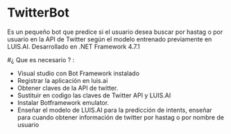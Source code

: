 # TwitterBot

Es un pequeño bot que predice si el usuario desea buscar por hastag o por usuario en la API de Twitter según el modelo entrenado previamente en LUIS.AI.
Desarrollado en .NET Framework 4.7.1


#¿ Que es necesario ? :

- Visual studio con Bot Framework instalado
- Registrar la aplicación en luis.ai
- Obtener claves de la API de twitter.
- Sustituir en codigo las claves de Twitter API y LUIS.AI
- Instalar Botframework emulator.
- Enseñar el modelo de LUIS.AI para la predicción de intents, enseñar para cuando obtener información de twitter por hastag o por nombre de usuario
